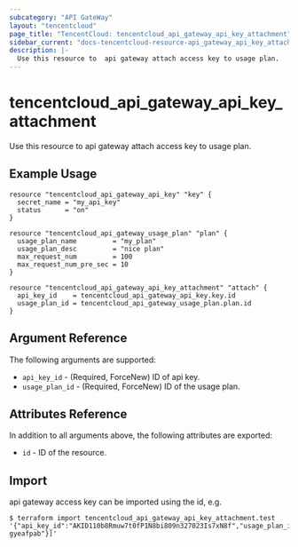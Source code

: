 ```yaml
---
subcategory: "API GateWay"
layout: "tencentcloud"
page_title: "TencentCloud: tencentcloud_api_gateway_api_key_attachment"
sidebar_current: "docs-tencentcloud-resource-api_gateway_api_key_attachment"
description: |-
  Use this resource to  api gateway attach access key to usage plan.
---
```


# tencentcloud_api_gateway_api_key_attachment

Use this resource to  api gateway attach access key to usage plan.

## Example Usage

```hcl
resource "tencentcloud_api_gateway_api_key" "key" {
  secret_name = "my_api_key"
  status      = "on"
}

resource "tencentcloud_api_gateway_usage_plan" "plan" {
  usage_plan_name         = "my_plan"
  usage_plan_desc         = "nice plan"
  max_request_num         = 100
  max_request_num_pre_sec = 10
}

resource "tencentcloud_api_gateway_api_key_attachment" "attach" {
  api_key_id    = tencentcloud_api_gateway_api_key.key.id
  usage_plan_id = tencentcloud_api_gateway_usage_plan.plan.id
}
```

## Argument Reference

The following arguments are supported:

* `api_key_id` - (Required, ForceNew) ID of api key.
* `usage_plan_id` - (Required, ForceNew) ID of the usage plan.

## Attributes Reference

In addition to all arguments above, the following attributes are exported:

* `id` - ID of the resource.



## Import

api gateway access key can be imported using the id, e.g.

```
$ terraform import tencentcloud_api_gateway_api_key_attachment.test '{"api_key_id":"AKID110b8Rmuw7t0fP1N8bi809n327023Is7xN8f","usage_plan_id":"usagePlan-gyeafpab"}]'
```

